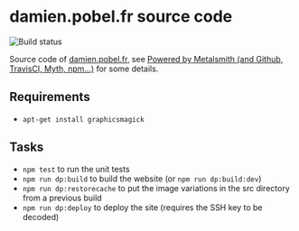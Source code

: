 # damien.pobel.fr source code

![Build status](https://github.com/dpobel/damien.pobel.fr/actions/workflows/main.yml/badge.svg)

Source code of [damien.pobel.fr](https://damien.pobel.fr/), see [Powered by
Metalsmith (and Github, TravisCI, Myth,
npm...)](https://damien.pobel.fr/post/powered-by-metalsmith/) for some details.

## Requirements

- `apt-get install graphicsmagick`

## Tasks

- `npm test` to run the unit tests
- `npm run dp:build` to build the website (or `npm run dp:build:dev`)
- `npm run dp:restorecache` to put the image variations in the src directory from a
  previous build
- `npm run dp:deploy` to deploy the site (requires the SSH key to be decoded)
